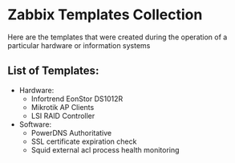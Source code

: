# Zabbix Templates Collection

Here are the templates that were created during the operation of a particular hardware
or information systems

## List of Templates:
- Hardware:
    - Infortrend EonStor DS1012R
    - Mikrotik AP Clients
    - LSI RAID Controller
- Software:
    - PowerDNS Authoritative
    - SSL certificate expiration check
    - Squid external acl process health monitoring